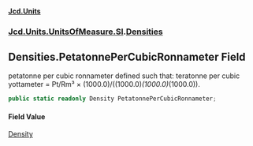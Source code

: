 #### [Jcd.Units](index.md 'index')
### [Jcd.Units.UnitsOfMeasure.SI](Jcd.Units.UnitsOfMeasure.SI.md 'Jcd.Units.UnitsOfMeasure.SI').[Densities](Densities.md 'Jcd.Units.UnitsOfMeasure.SI.Densities')

## Densities.PetatonnePerCubicRonnameter Field

petatonne per cubic ronnameter defined such that: teratonne per cubic yottameter = Pt/Rm³ ×
(1000.0)/((1000.0)*(1000.0)*(1000.0)).

```csharp
public static readonly Density PetatonnePerCubicRonnameter;
```

#### Field Value
[Density](Density.md 'Jcd.Units.UnitTypes.Density')